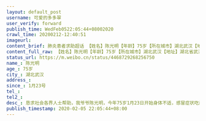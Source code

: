 ```yaml
---
layout: default_post
username: 可爱的多多翠
user_verify: forward
publish_time: WedFeb0522:05:44+08002020
crawl_time: 20200212-12:40:51
imageurl: 
content_brief: 肺炎患者求助超话 【姓名】陈光明【年龄】75岁【所在城市】湖北武汉【地址】湖北省武汉市硚口区华生汉口城市广场南区A4栋【患病时间】1月23号【联系人】陈贝【电话】●●●【病情描述】恳求社会各界人士帮助，我爷爷陈光明，今年75岁1月23日开始身体不适，感冒症状吃药未见好转后来持 ...全文
content_full_raw: 【姓名】陈光明【年龄】75岁【所在城市】湖北武汉【地址】湖北省武汉市硚口区华生汉口城市广场南区A4栋【患病时间】1月23号【联系人】陈贝【电话】●●●【病情描述】恳求社会各界人士帮助，我爷爷陈光明，今年75岁1月23日开始身体不适，感冒症状吃药未见好转后来持续低烧，社区医院ct显示肺部已感染，眼看爷爷精神一天比一天差吃药打针都没有用甚至开始出现呼吸困难等症状，辗转多日终于在同济做上核酸检测，2月3日拿到确诊报告显示结果为阳性，同济医院不收治，丰美社区工作人员紧闭大门不理我们，长丰街道工作人员敷衍我们正在解决，到现在电话直接打不通了，今天我家人到卫健委请求帮助，卫健委工作人员直接把我们家人赶出来关上了大门躲到二楼不见，今天已经是确诊之后的第三天了，依然不能让我爷爷接受治疗，眼睁睁的看着一个活蹦乱跳的老人被病痛折磨作为子孙我们想尽一切办法还是不能让爷爷住上医院深感无力恳请大家帮帮忙
status_url: https://m.weibo.cn/status/4468729268256750
name_: 陈光明
age_: 75岁
city_: 湖北武汉
address_: 
since_: 1月23号
tel_: 
tel2_: 
desc_: 恳求社会各界人士帮助，我爷爷陈光明，今年75岁1月23日开始身体不适，感冒症状吃药未见好转后来持续低烧，社区医院ct显示肺部已感染，眼看爷爷精神一天比一天差吃药打针都没有用甚至开始出现呼吸困难等症状，辗转多日终于在同济做上核酸检测，2月3日拿到确诊报告显示结果为阳性，同济医院不收治，丰美社区工作人员紧闭大门不理我们，长丰街道工作人员敷衍我们正在解决，到现在电话直接打不通了，今天我家人到卫健委请求帮助，卫健委工作人员直接把我们家人赶出来关上了大门躲到二楼不见，今天已经是确诊之后的第三天了，依然不能让我爷爷接受治疗，眼睁睁的看着一个活蹦乱跳的老人被病痛折磨作为子孙我们想尽一切办法还是不能让爷爷住上医院深感无力恳请大家帮帮忙
publish_timestamp: 2020-02-05 22:05:44+08:00
---
```

